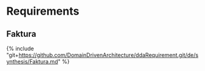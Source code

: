 # Requirements

## Faktura
{% include "git+https://github.com/DomainDrivenArchitecture/ddaRequirement.git/de/synthesis/Faktura.md" %}



